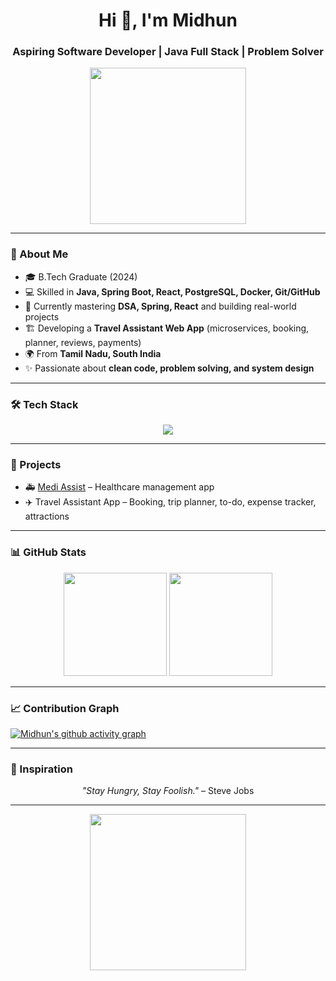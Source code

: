 <h1 align="center">Hi 👋, I'm Midhun</h1>
<h3 align="center">Aspiring Software Developer | Java Full Stack | Problem Solver</h3>

<p align="center">
  <img src="https://github.com/rajput2107/rajput2107/blob/master/Assets/Developer.gif" width="250"/>
</p>

---

### 💫 About Me
- 🎓 B.Tech Graduate (2024)  
- 💻 Skilled in **Java, Spring Boot, React, PostgreSQL, Docker, Git/GitHub**  
- 🌱 Currently mastering **DSA, Spring, React** and building real-world projects  
- 🏗️ Developing a **Travel Assistant Web App** (microservices, booking, planner, reviews, payments)  
- 🌍 From **Tamil Nadu, South India**  
- ✨ Passionate about **clean code, problem solving, and system design**  

---

### 🛠️ Tech Stack
<p align="center">
  <img src="https://skillicons.dev/icons?i=java,spring,react,postgresql,docker,git,github,html,css,js" />
</p>

---

### 📂 Projects
- 🚑 [Medi Assist](https://github.com/midhun062001/medi-assist) – Healthcare management app  
- ✈️ Travel Assistant App – Booking, trip planner, to-do, expense tracker, attractions  

---

### 📊 GitHub Stats
<p align="center">
  <img src="https://github-readme-stats.vercel.app/api?username=midhun062001&show_icons=true&theme=react&hide_border=true" height="165"/>
  <img src="https://github-readme-stats.vercel.app/api/top-langs/?username=midhun062001&layout=compact&theme=react&hide_border=true" height="165"/>
</p>

---

### 📈 Contribution Graph
[![Midhun's github activity graph](https://github-readme-activity-graph.vercel.app/graph?username=midhun062001&theme=react-dark&hide_border=true)](https://github.com/ashutosh00710/github-readme-activity-graph)

---

### 🌟 Inspiration
<p align="center">
  <i>"Stay Hungry, Stay Foolish."</i> – Steve Jobs  
</p>

---

<p align="center">
  <img src="https://media.giphy.com/media/h408T6Y5GfmXBKW62l/giphy.gif" width="250"/>
</p>
